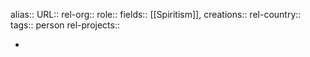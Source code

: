 alias::
URL::
rel-org::
role::
fields:: [[Spiritism]],
creations::
rel-country::
tags:: person
rel-projects::

-
